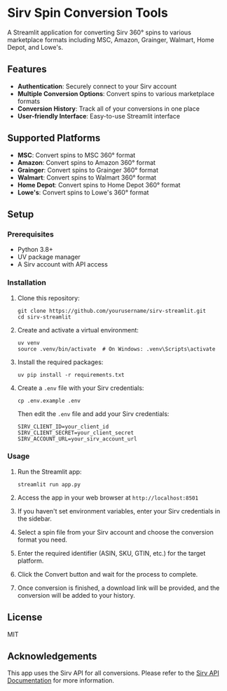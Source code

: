 # Sirv Spin Conversion Tools

A Streamlit application for converting Sirv 360° spins to various marketplace formats including MSC, Amazon, Grainger, Walmart, Home Depot, and Lowe's.

## Features

- **Authentication**: Securely connect to your Sirv account
- **Multiple Conversion Options**: Convert spins to various marketplace formats
- **Conversion History**: Track all of your conversions in one place
- **User-friendly Interface**: Easy-to-use Streamlit interface

## Supported Platforms

- **MSC**: Convert spins to MSC 360° format
- **Amazon**: Convert spins to Amazon 360° format
- **Grainger**: Convert spins to Grainger 360° format
- **Walmart**: Convert spins to Walmart 360° format
- **Home Depot**: Convert spins to Home Depot 360° format
- **Lowe's**: Convert spins to Lowe's 360° format

## Setup

### Prerequisites

- Python 3.8+
- UV package manager
- A Sirv account with API access

### Installation

1. Clone this repository:
   ```
   git clone https://github.com/yourusername/sirv-streamlit.git
   cd sirv-streamlit
   ```

2. Create and activate a virtual environment:
   ```
   uv venv
   source .venv/bin/activate  # On Windows: .venv\Scripts\activate
   ```

3. Install the required packages:
   ```
   uv pip install -r requirements.txt
   ```

4. Create a `.env` file with your Sirv credentials:
   ```
   cp .env.example .env
   ```

   Then edit the `.env` file and add your Sirv credentials:
   ```
   SIRV_CLIENT_ID=your_client_id
   SIRV_CLIENT_SECRET=your_client_secret
   SIRV_ACCOUNT_URL=your_sirv_account_url
   ```

### Usage

1. Run the Streamlit app:
   ```
   streamlit run app.py
   ```

2. Access the app in your web browser at `http://localhost:8501`

3. If you haven't set environment variables, enter your Sirv credentials in the sidebar.

4. Select a spin file from your Sirv account and choose the conversion format you need.

5. Enter the required identifier (ASIN, SKU, GTIN, etc.) for the target platform.

6. Click the Convert button and wait for the process to complete.

7. Once conversion is finished, a download link will be provided, and the conversion will be added to your history.

## License

MIT

## Acknowledgements

This app uses the Sirv API for all conversions. Please refer to the [Sirv API Documentation](https://sirv.com/help/articles/sirv-api/) for more information.